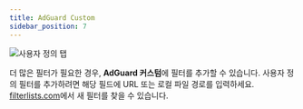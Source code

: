 ```yaml
---
title: AdGuard Custom
sidebar_position: 7
---
```


![사용자 정의 탭](https://cdn.adtidy.org/public/Adguard/Blog/AG_for_Safari_in-length_review/AGCustom.png)

더 많은 필터가 필요한 경우, **AdGuard 커스텀**에 필터를 추가할 수 있습니다. 사용자 정의 필터를 추가하려면 해당 필드에 URL 또는 로컬 파일 경로를 입력하세요. [filterlists.com](https://filterlists.com/)에서 새 필터를 찾을 수 있습니다.
